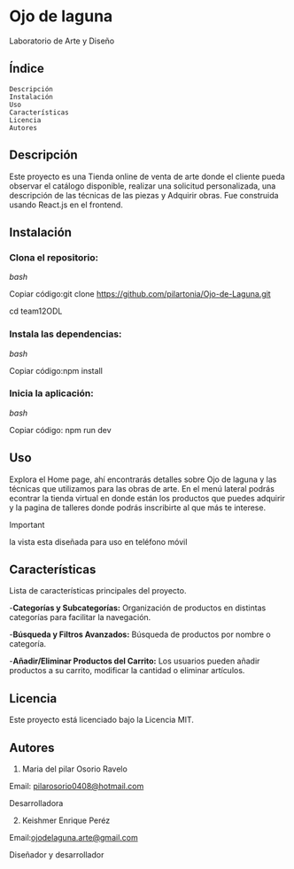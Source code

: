 # Ojo de laguna
Laboratorio de Arte y Diseño

## Índice
    Descripción
    Instalación
    Uso
    Características
    Licencia
    Autores

## Descripción
Este proyecto es una Tienda online de venta de arte donde el cliente pueda observar el catálogo disponible, realizar una solicitud personalizada, una descripción de las técnicas de las piezas y Adquirir obras​. Fue construida usando React.js en el frontend.

##  Instalación

###  Clona el repositorio:

*bash*

Copiar código:git clone https://github.com/pilartonia/Ojo-de-Laguna.git

cd team12ODL

###  Instala las dependencias: 

*bash*

Copiar código:npm install

###  Inicia la aplicación:

*bash*

Copiar código: npm run dev

##  Uso

Explora el Home page, ahí encontrarás detalles sobre Ojo de laguna y las técnicas que utilizamos para las obras de arte. En el menú lateral podrás econtrar la tienda virtual en donde están los productos que puedes adquirir y la pagina de talleres donde podrás inscribirte al que más te interese.

>[!IMPORTANT]
>la vista esta diseñada para uso en teléfono móvil

##  Características
Lista de características principales del proyecto.

-**Categorías y Subcategorías:** Organización de productos en distintas categorías para facilitar la navegación.

-**Búsqueda y Filtros Avanzados:** Búsqueda de productos por nombre o categoría.

-**Añadir/Eliminar Productos del Carrito:** Los usuarios pueden añadir productos a su carrito, modificar la cantidad o eliminar artículos.

##  Licencia

Este proyecto está licenciado bajo la Licencia MIT.

##  Autores

1. Maria del pilar Osorio Ravelo

Email: pilarosorio0408@hotmail.com

Desarrolladora

2. Keishmer Enrique Peréz

Email:ojodelaguna.arte@gmail.com

Diseñador y desarrollador
